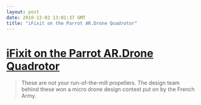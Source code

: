 ```yaml
---
layout: post
date: 2010-12-02 13:01:37 GMT
title: "iFixit on the Parrot AR.Drone Quadrotor"
---
```

# [iFixit on the Parrot AR.Drone Quadrotor](http://www.ifixit.com/Teardown/Parrot-AR-Drone-Teardown/3984/1)

> These are not your run-of-the-mill propellers. The design team behind these won a micro drone design contest put on by the French Army.